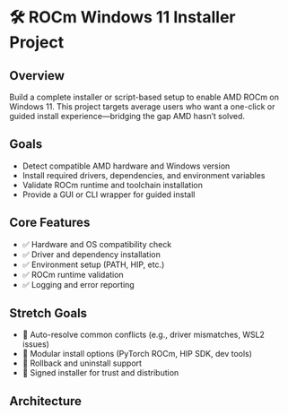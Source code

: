 # 🛠 ROCm Windows 11 Installer Project

## Overview
Build a complete installer or script-based setup to enable AMD ROCm on Windows 11. This project targets average users who want a one-click or guided install experience—bridging the gap AMD hasn’t solved.

## Goals
- Detect compatible AMD hardware and Windows version
- Install required drivers, dependencies, and environment variables
- Validate ROCm runtime and toolchain installation
- Provide a GUI or CLI wrapper for guided install

## Core Features
- ✅ Hardware and OS compatibility check
- ✅ Driver and dependency installation
- ✅ Environment setup (PATH, HIP, etc.)
- ✅ ROCm runtime validation
- ✅ Logging and error reporting

## Stretch Goals
- 🔄 Auto-resolve common conflicts (e.g., driver mismatches, WSL2 issues)
- 🧩 Modular install options (PyTorch ROCm, HIP SDK, dev tools)
- 🧼 Rollback and uninstall support
- 🔐 Signed installer for trust and distribution

## Architecture